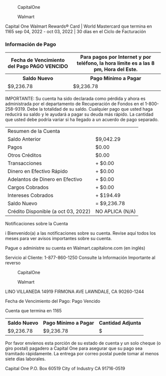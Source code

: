 
<figure>

CapitalOne

</figure>


<figure>

Walmart

</figure>


<!-- PageNumber="Página 1 de 4" -->

Capital One Walmart Rewards® Card | World Mastercard que termina en 1165
sep 04, 2022 - oct 03, 2022 | 30 días en el Ciclo de Facturación


### Información de Pago


<table>
<tr>
<th>Fecha de Vencimiento del Pago PAGO VENCIDO</th>
<th>Para pagos por Internet y por teléfono, la hora límite es a las 8 pm, Hora del Este.</th>
</tr>
<tr>
<th>Saldo Nuevo</th>
<th>Pago Mínimo a Pagar</th>
</tr>
<tr>
<td>$9,236.78</td>
<td>$9,236.78</td>
</tr>
</table>


IMPORTANTE: Su cuenta ha sido declarada como pérdida y ahora es
administrada por el departamento de Recuperación de Fondos en el
1-800-258-9319. Debe la totalidad de su saldo. Cualquier pago que
usted haga reducirá su saldo y le ayudará a pagar su deuda más rápido.
La cantidad que usted debe podría variar si ha llegado a un acuerdo de
pago separado.


<table>
<tr>
<td colspan="2">Resumen de la Cuenta</td>
</tr>
<tr>
<td>Saldo Anterior</td>
<td>$9,042.29</td>
</tr>
<tr>
<td>Pagos</td>
<td>$0.00</td>
</tr>
<tr>
<td>Otros Créditos</td>
<td>$0.00</td>
</tr>
<tr>
<td>Transacciones</td>
<td>+ $0.00</td>
</tr>
<tr>
<td>Dinero en Efectivo Rápido</td>
<td>+ $0.00</td>
</tr>
<tr>
<td>Adelantos de Dinero en Efectivo</td>
<td>+ $0.00</td>
</tr>
<tr>
<td>Cargos Cobrados</td>
<td>+ $0.00</td>
</tr>
<tr>
<td>Intereses Cobrados</td>
<td>+ $194.49</td>
</tr>
<tr>
<td>Saldo Nuevo</td>
<td>= $9,236.78</td>
</tr>
<tr>
<td>Crédito Disponible (a oct 03, 2022)</td>
<td>NO APLICA (N/A)</td>
</tr>
</table>


Notificaciones sobre la Cuenta

i
Bienvenido(a) a las notificaciones sobre su cuenta. Revise aquí todos los meses para ver avisos importantes sobre su cuenta.

Pague o administre su cuenta en Walmart.capitalone.com (en inglés)

Servicio al Cliente: 1-877-860-1250
Consulte la Información Importante al reverso


<figure>

CapitalOne

</figure>


<figure>

Walmart

</figure>


LINO VILLANEDA
14919 FIRMONA AVE
LAWNDALE, CA 90260-1244

Fecha de Vencimiento del Pago: Pago Vencido

Cuenta que termina en 1165


<table>
<tr>
<th>Saldo Nuevo</th>
<th>Pago Mínimo a Pagar</th>
<th>Cantidad Adjunta</th>
</tr>
<tr>
<td>$9,236.78</td>
<td>$9,236.78</td>
<td>$</td>
</tr>
</table>


Por favor envíenos esta porción de su estado de cuenta y un solo cheque (o giro postal) pagadero a Capital
One para asegurar que su pago sea tramitado rápidamente. La entrega por correo postal puede tomar al
menos siete días laborales.

Capital One
P.O. Box 60519
City of Industry CA 91716-0519

<!-- PageBreak -->

